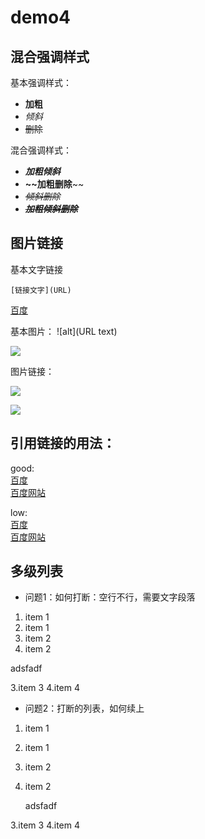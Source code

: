 # demo4

## 混合强调样式

基本强调样式：

- **加粗**
- *倾斜*
- ~~删除~~

混合强调样式：

- ***加粗倾斜***
- **~~加粗删除**~~
- *~~倾斜删除~~*
- ***~~加粗倾斜删除~~***

## 图片链接

基本文字链接

    [链接文字](URL)

[百度](http://www.baidu.com)

基本图片：
    ![alt](URL text)

![](https://www.baidu.com/img/bd_logo1.png)

图片链接：


[![](https://www.baidu.com/img/bd_logo1.png)](http://www.baidu.com)

[![][baidu_logo]][baidu]

## 引用链接的用法：

good:  
[百度][baidu]  
[百度网站][baidu]

low:  
[百度]  
[百度网站]

<!-- 以下是本文中的链接 -->

[baidu]: http://www.baidu.com
[baidu_logo]: https://www.baidu.com/img/bd_logo1.png
[百度]: http://www.baidu.com
[百度网站]: http://www.baidu.com

## 多级列表

- 问题1：如何打断：空行不行，需要文字段落

1. item 1
  1. item 1
  2. item 2
2. item 2

adsfadf  

3.item 3
4.item 4

- 问题2：打断的列表，如何续上

1. item 1
  1. item 1
  2. item 2
2. item 2

    adsfadf  

3.item 3
4.item 4